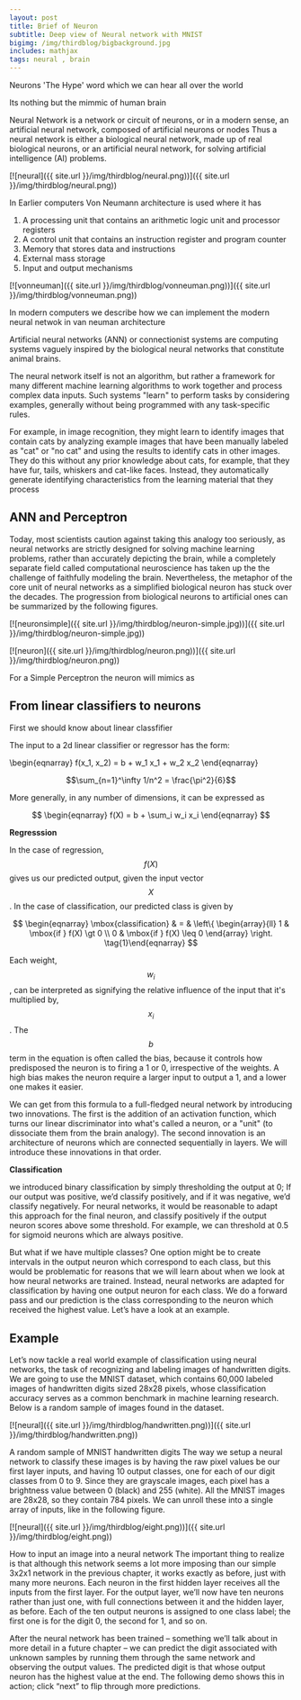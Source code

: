 ```yaml
---
layout: post
title: Brief of Neuron
subtitle: Deep view of Neural network with MNIST
bigimg: /img/thirdblog/bigbackground.jpg
includes: mathjax
tags: neural , brain
---
```



Neurons 'The Hype' word which  we can hear all over the world 

Its nothing but  the mimmic of human brain 

Neural Network is a network or circuit of neurons, or in a modern sense, an artificial neural network, composed of artificial neurons or nodes Thus a neural network is either a biological neural network, made up of real biological neurons, or an artificial neural network, for solving artificial intelligence (AI) problems.

[![neural]({{ site.url }}/img/thirdblog/neural.png))]({{ site.url }}/img/thirdblog/neural.png))


In Earlier computers Von Neumann architecture is used  where it has
1. A processing unit that contains an arithmetic logic unit and processor registers
2. A control unit that contains an instruction register and program counter
3. Memory that stores data and instructions
4. External mass storage
5. Input and output mechanisms

[![vonneuman]({{ site.url }}/img/thirdblog/vonneuman.png))]({{ site.url }}/img/thirdblog/vonneuman.png))

In modern computers we describe how we can implement the modern neural netwok in van neuman architecture


Artificial neural networks (ANN) or connectionist systems are computing systems vaguely inspired by the biological neural networks that constitute animal brains.

The neural network itself is not an algorithm, but rather a framework for many different machine learning algorithms to work together and process complex data inputs.
Such systems "learn" to perform tasks by considering examples, generally without being programmed with any task-specific rules.

For example, in image recognition, they might learn to identify images that contain cats by analyzing example images that have been manually labeled as "cat" or "no cat" and using the results to identify cats in other images. They do this without any prior knowledge about cats, for example, that they have fur, tails, whiskers and cat-like faces. Instead, they automatically generate identifying characteristics from the learning material that they process


## ANN and Perceptron

Today, most scientists caution against taking this analogy too seriously, as neural networks are strictly designed for solving machine learning problems, rather than accurately depicting the brain, while a completely separate field called computational neuroscience has taken up the the challenge of faithfully modeling the brain. Nevertheless, the metaphor of the core unit of neural networks as a simplified biological neuron has stuck over the decades. The progression from biological neurons to artificial ones can be summarized by the following figures.

[![neuronsimple]({{ site.url }}/img/thirdblog/neuron-simple.jpg))]({{ site.url }}/img/thirdblog/neuron-simple.jpg))

[![neuron]({{ site.url }}/img/thirdblog/neuron.png))]({{ site.url }}/img/thirdblog/neuron.png))


For a Simple Perceptron the neuron will mimics as 

## From linear classifiers to neurons

First we should know about  linear classfifier 

The input to a 2d linear classifier or regressor has the form:


\begin{eqnarray}
f(x_1, x_2) = b + w_1 x_1 + w_2 x_2
\end{eqnarray}

$$\sum_{n=1}^\infty 1/n^2 = \frac{\pi^2}{6}$$


More generally, in any number of dimensions, it can be expressed as

$$
\begin{eqnarray}
f(X) = b + \sum_i w_i x_i
\end{eqnarray}
$$

**Regresssion**

In the case of regression, $$f(X)$$ gives us our predicted output, given the input vector $$X$$. In the case of classification, our predicted class is given by

$$
\begin{eqnarray}
  \mbox{classification} & = & \left\{ \begin{array}{ll}
  	  1 & \mbox{if } f(X) \gt 0 \\
      0 & \mbox{if } f(X) \leq 0
      \end{array} \right.
\tag{1}\end{eqnarray}
$$

Each weight, $$w_i$$, can be interpreted as signifying the relative influence of the input that it's multiplied by, $$x_i$$. The $$b$$ term in the equation is often called the bias, because it controls how predisposed the neuron is to firing a 1 or 0, irrespective of the weights. A high bias makes the neuron require a larger input to output a 1, and a lower one makes it easier.

We can get from this formula to a full-fledged neural network by introducing two innovations. The first is the addition of an activation function, which turns our linear discriminator into what's called a neuron, or a "unit" (to dissociate them from the brain analogy). The second innovation is an architecture of neurons which are connected sequentially in layers. We will introduce these innovations in that order.

**Classification**


we introduced binary classification by simply thresholding the output at 0; If our output was positive, we’d classify positively, and if it was negative, we’d classify negatively. For neural networks, it would be reasonable to adapt this approach for the final neuron, and classify positively if the output neuron scores above some threshold. For example, we can threshold at 0.5 for sigmoid neurons which are always positive.

But what if we have multiple classes? One option might be to create intervals in the output neuron which correspond to each class, but this would be problematic for reasons that we will learn about when we look at how neural networks are trained. Instead, neural networks are adapted for classification by having one output neuron for each class. We do a forward pass and our prediction is the class corresponding to the neuron which received the highest value. Let’s have a look at an example.


## Example 

Let’s now tackle a real world example of classification using neural networks, the task of recognizing and labeling images of handwritten digits. We are going to use the MNIST dataset, which contains 60,000 labeled images of handwritten digits sized 28x28 pixels, whose classification accuracy serves as a common benchmark in machine learning research. Below is a random sample of images found in the dataset.

[![neural]({{ site.url }}/img/thirdblog/handwritten.png))]({{ site.url }}/img/thirdblog/handwritten.png))

A random sample of MNIST handwritten digits
The way we setup a neural network to classify these images is by having the raw pixel values be our first layer inputs, and having 10 output classes, one for each of our digit classes from 0 to 9. Since they are grayscale images, each pixel has a brightness value between 0 (black) and 255 (white). All the MNIST images are 28x28, so they contain 784 pixels. We can unroll these into a single array of inputs, like in the following figure.

[![neural]({{ site.url }}/img/thirdblog/eight.png))]({{ site.url }}/img/thirdblog/eight.png))


How to input an image into a neural network
The important thing to realize is that although this network seems a lot more imposing than our simple 3x2x1 network in the previous chapter, it works exactly as before, just with many more neurons. Each neuron in the first hidden layer receives all the inputs from the first layer. For the output layer, we’ll now have ten neurons rather than just one, with full connections between it and the hidden layer, as before. Each of the ten output neurons is assigned to one class label; the first one is for the digit 0, the second for 1, and so on.

After the neural network has been trained – something we’ll talk about in more detail in a future chapter – we can predict the digit associated with unknown samples by running them through the same network and observing the output values. The predicted digit is that whose output neuron has the highest value at the end. The following demo shows this in action; click “next” to flip through more predictions.